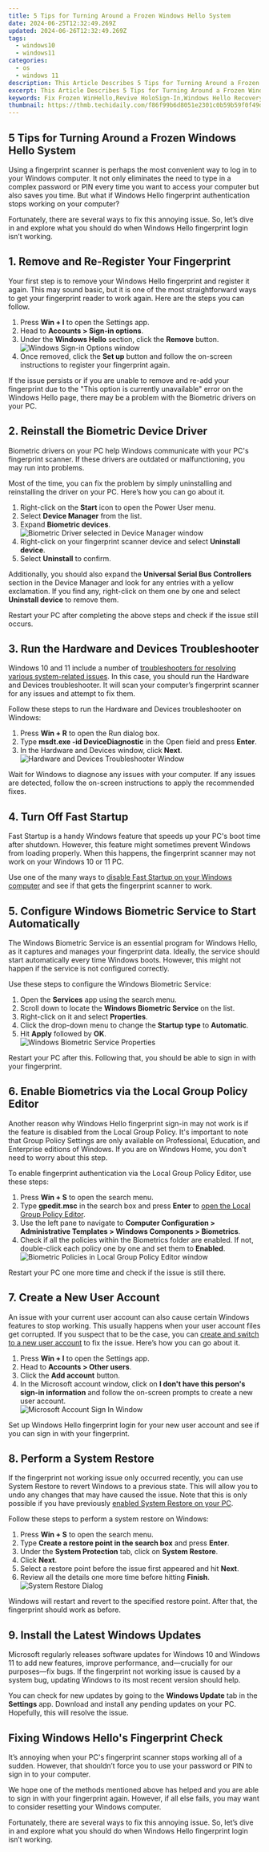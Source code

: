 ```yaml
---
title: 5 Tips for Turning Around a Frozen Windows Hello System
date: 2024-06-25T12:32:49.269Z
updated: 2024-06-26T12:32:49.269Z
tags:
  - windows10
  - windows11
categories:
  - os
  - windows 11
description: This Article Describes 5 Tips for Turning Around a Frozen Windows Hello System
excerpt: This Article Describes 5 Tips for Turning Around a Frozen Windows Hello System
keywords: Fix Frozen WinHello,Revive HoloSign-In,Windows Hello Recovery,Sign-In Fix Guide,Unfreeze Windows Login,Rehab Windows Hello,Quick WinLogin Fix
thumbnail: https://thmb.techidaily.com/f86f99b6d8051e2301c0b59b59f0f49d547931786fc3f8df51522ef8e8e5d47b.jpg
---
```


## 5 Tips for Turning Around a Frozen Windows Hello System

 Using a fingerprint scanner is perhaps the most convenient way to log in to your Windows computer. It not only eliminates the need to type in a complex password or PIN every time you want to access your computer but also saves you time. But what if Windows Hello fingerprint authentication stops working on your computer?

 Fortunately, there are several ways to fix this annoying issue. So, let’s dive in and explore what you should do when Windows Hello fingerprint login isn’t working.

## 1\. Remove and Re-Register Your Fingerprint

 Your first step is to remove your Windows Hello fingerprint and register it again. This may sound basic, but it is one of the most straightforward ways to get your fingerprint reader to work again. Here are the steps you can follow.

1. Press **Win + I** to open the Settings app.
2. Head to **Accounts > Sign-in options**.
3. Under the **Windows Hello** section, click the **Remove** button.  
![Windows Sign-in Options window](https://static1.makeuseofimages.com/wordpress/wp-content/uploads/2022/08/Remove-Windows-Hello-Fingerprint-1.jpg)
4. Once removed, click the **Set up** button and follow the on-screen instructions to register your fingerprint again.

 If the issue persists or if you are unable to remove and re-add your fingerprint due to the "This option is currently unavailable" error on the Windows Hello page, there may be a problem with the Biometric drivers on your PC.

## 2\. Reinstall the Biometric Device Driver

 Biometric drivers on your PC help Windows communicate with your PC's fingerprint scanner. If these drivers are outdated or malfunctioning, you may run into problems.

 Most of the time, you can fix the problem by simply uninstalling and reinstalling the driver on your PC. Here’s how you can go about it.

1. Right-click on the **Start** icon to open the Power User menu.
2. Select **Device Manager** from the list.
3. Expand **Biometric devices**.  
![Biometric Driver selected in Device Manager window](https://static1.makeuseofimages.com/wordpress/wp-content/uploads/2022/08/Biometric-Driver-in-Device-Manager-1.jpg)
4. Right-click on your fingerprint scanner device and select **Uninstall device**.
5. Select **Uninstall** to confirm.

 Additionally, you should also expand the **Universal Serial Bus Controllers** section in the Device Manager and look for any entries with a yellow exclamation. If you find any, right-click on them one by one and select **Uninstall device** to remove them.

 Restart your PC after completing the above steps and check if the issue still occurs.

## 3\. Run the Hardware and Devices Troubleshooter

 Windows 10 and 11 include a number of [troubleshooters for resolving various system-related issues](https://www.makeuseof.com/windows-11-troubleshooters/). In this case, you should run the Hardware and Devices troubleshooter. It will scan your computer’s fingerprint scanner for any issues and attempt to fix them.

 Follow these steps to run the Hardware and Devices troubleshooter on Windows:

1. Press **Win + R** to open the Run dialog box.
2. Type **msdt.exe -id DeviceDiagnostic** in the Open field and press **Enter**.
3. In the Hardware and Devices window, click **Next**.  
![Hardware and Devices Troubleshooter Window](https://static1.makeuseofimages.com/wordpress/wp-content/uploads/2022/08/Hardware-and-Devices-Troubleshooter-Window.jpg)

 Wait for Windows to diagnose any issues with your computer. If any issues are detected, follow the on-screen instructions to apply the recommended fixes.

## 4\. Turn Off Fast Startup

 Fast Startup is a handy Windows feature that speeds up your PC's boot time after shutdown. However, this feature might sometimes prevent Windows from loading properly. When this happens, the fingerprint scanner may not work on your Windows 10 or 11 PC.

 Use one of the many ways to [disable Fast Startup on your Windows computer](https://www.makeuseof.com/windows-11-turn-on-or-off-fast-startup/) and see if that gets the fingerprint scanner to work.

## 5\. Configure Windows Biometric Service to Start Automatically

 The Windows Biometric Service is an essential program for Windows Hello, as it captures and manages your fingerprint data. Ideally, the service should start automatically every time Windows boots. However, this might not happen if the service is not configured correctly.

 Use these steps to configure the Windows Biometric Service:

1. Open the **Services** app using the search menu.
2. Scroll down to locate the **Windows Biometric Service** on the list.
3. Right-click on it and select **Properties**.
4. Click the drop-down menu to change the **Startup type** to **Automatic**.
5. Hit **Apply** followed by **OK**.  
![Windows Biometric Service Properties](https://static1.makeuseofimages.com/wordpress/wp-content/uploads/2022/08/Windows-Biometric-Service-Properties.jpg)

 Restart your PC after this. Following that, you should be able to sign in with your fingerprint.

## 6\. Enable Biometrics via the Local Group Policy Editor

 Another reason why Windows Hello fingerprint sign-in may not work is if the feature is disabled from the Local Group Policy. It's important to note that Group Policy Settings are only available on Professional, Education, and Enterprise editions of Windows. If you are on Windows Home, you don't need to worry about this step.

 To enable fingerprint authentication via the Local Group Policy Editor, use these steps:

1. Press **Win + S** to open the search menu.
2. Type **gpedit.msc** in the search box and press **Enter** to [open the Local Group Policy Editor](https://www.makeuseof.com/tag/open-local-group-policy-editor-windows/).
3. Use the left pane to navigate to **Computer Configuration > Administrative Templates > Windows Components > Biometrics**.
4. Check if all the policies within the Biometrics folder are enabled. If not, double-click each policy one by one and set them to **Enabled**.  
![Biometric Policies in Local Group Policy Editor window](https://static1.makeuseofimages.com/wordpress/wp-content/uploads/2022/08/Local-Group-Policy-Editor-Window-1.jpg)

 Restart your PC one more time and check if the issue is still there.

## 7\. Create a New User Account

 An issue with your current user account can also cause certain Windows features to stop working. This usually happens when your user account files get corrupted. If you suspect that to be the case, you can [create and switch to a new user account](https://www.makeuseof.com/tag/fix-windows-issues-creating-new-user-account/) to fix the issue. Here’s how you can go about it.

1. Press **Win + I** to open the Settings app.
2. Head to **Accounts > Other users**.
3. Click the **Add account** button.
4. In the Microsoft account window, click on **I don't have this person's sign-in information** and follow the on-screen prompts to create a new user account.  
![Microsoft Account Sign In Window](https://static1.makeuseofimages.com/wordpress/wp-content/uploads/2022/08/Microsoft-Account-Sign-In-Window.jpg)

 Set up Windows Hello fingerprint login for your new user account and see if you can sign in with your fingerprint.

## 8\. Perform a System Restore

 If the fingerprint not working issue only occurred recently, you can use System Restore to revert Windows to a previous state. This will allow you to undo any changes that may have caused the issue. Note that this is only possible if you have previously [enabled System Restore on your PC](https://www.makeuseof.com/windows-11-enable-system-restore/).

 Follow these steps to perform a system restore on Windows:

1. Press **Win + S** to open the search menu.
2. Type **Create a restore point in the search box** and press **Enter**.
3. Under the **System Protection** tab, click on **System Restore**.
4. Click **Next**.
5. Select a restore point before the issue first appeared and hit **Next**.
6. Review all the details one more time before hitting **Finish**.  
![System Restore Dialog](https://static1.makeuseofimages.com/wordpress/wp-content/uploads/2022/08/System-Restore-Dialog.jpg)

 Windows will restart and revert to the specified restore point. After that, the fingerprint should work as before.

## 9\. Install the Latest Windows Updates

 Microsoft regularly releases software updates for Windows 10 and Windows 11 to add new features, improve performance, and—crucially for our purposes—fix bugs. If the fingerprint not working issue is caused by a system bug, updating Windows to its most recent version should help.

 You can check for new updates by going to the **Windows Update** tab in the **Settings** app. Download and install any pending updates on your PC. Hopefully, this will resolve the issue.

## Fixing Windows Hello's Fingerprint Check

 It’s annoying when your PC's fingerprint scanner stops working all of a sudden. However, that shouldn’t force you to use your password or PIN to sign in to your computer.

 We hope one of the methods mentioned above has helped and you are able to sign in with your fingerprint again. However, if all else fails, you may want to consider resetting your Windows computer.

 Fortunately, there are several ways to fix this annoying issue. So, let’s dive in and explore what you should do when Windows Hello fingerprint login isn’t working.



<ins class="adsbygoogle"
      style="display:block"
      data-ad-client="ca-pub-7571918770474297"
      data-ad-slot="8358498916"
      data-ad-format="auto"
      data-full-width-responsive="true"></ins>